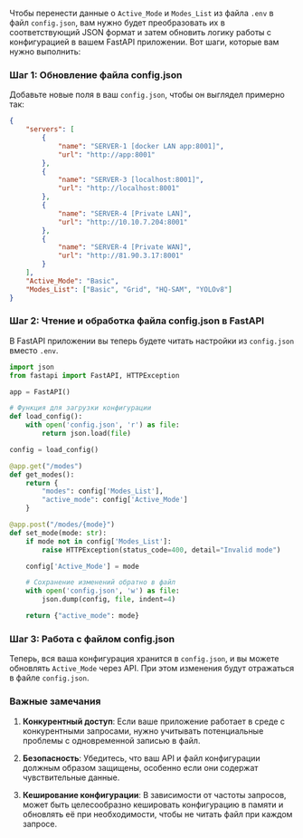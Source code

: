 Чтобы перенести данные о `Active_Mode` и `Modes_List` из файла `.env` в файл `config.json`, вам нужно будет преобразовать их в соответствующий JSON формат и затем обновить логику работы с конфигурацией в вашем FastAPI приложении. Вот шаги, которые вам нужно выполнить:

### Шаг 1: Обновление файла config.json

Добавьте новые поля в ваш `config.json`, чтобы он выглядел примерно так:

```json
{
    "servers": [
        {
            "name": "SERVER-1 [docker LAN app:8001]",
            "url": "http://app:8001"
        },
        {
            "name": "SERVER-3 [localhost:8001]",
            "url": "http://localhost:8001"
        },
        {
            "name": "SERVER-4 [Private LAN]",
            "url": "http://10.10.7.204:8001"
        },
        {
            "name": "SERVER-4 [Private WAN]",
            "url": "http://81.90.3.17:8001"
        }
    ],
    "Active_Mode": "Basic",
    "Modes_List": ["Basic", "Grid", "HQ-SAM", "YOLOv8"]
}
```

### Шаг 2: Чтение и обработка файла config.json в FastAPI

В FastAPI приложении вы теперь будете читать настройки из `config.json` вместо `.env`.

```python
import json
from fastapi import FastAPI, HTTPException

app = FastAPI()

# Функция для загрузки конфигурации
def load_config():
    with open('config.json', 'r') as file:
        return json.load(file)

config = load_config()

@app.get("/modes")
def get_modes():
    return {
        "modes": config['Modes_List'], 
        "active_mode": config['Active_Mode']
    }

@app.post("/modes/{mode}")
def set_mode(mode: str):
    if mode not in config['Modes_List']:
        raise HTTPException(status_code=400, detail="Invalid mode")

    config['Active_Mode'] = mode

    # Сохранение изменений обратно в файл
    with open('config.json', 'w') as file:
        json.dump(config, file, indent=4)

    return {"active_mode": mode}
```

### Шаг 3: Работа с файлом config.json

Теперь, вся ваша конфигурация хранится в `config.json`, и вы можете обновлять `Active_Mode` через API. При этом изменения будут отражаться в файле `config.json`.

### Важные замечания

1. **Конкурентный доступ**: Если ваше приложение работает в среде с конкурентными запросами, нужно учитывать потенциальные проблемы с одновременной записью в файл.

2. **Безопасность**: Убедитесь, что ваш API и файл конфигурации должным образом защищены, особенно если они содержат чувствительные данные.

3. **Кеширование конфигурации**: В зависимости от частоты запросов, может быть целесообразно кешировать конфигурацию в памяти и обновлять её при необходимости, чтобы не читать файл при каждом запросе.
